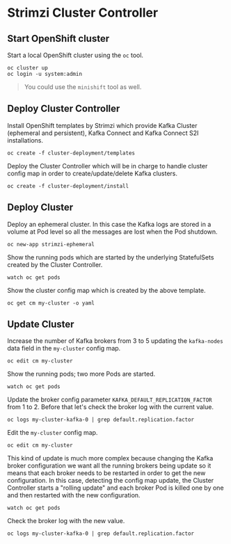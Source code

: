# Strimzi Cluster Controller

## Start OpenShift cluster

Start a local OpenShift cluster using the `oc` tool.

```
oc cluster up
oc login -u system:admin
```

> You could use the `minishift` tool as well.

## Deploy Cluster Controller

Install OpenShift templates by Strimzi which provide Kafka Cluster (ephemeral and persistent), Kafka Connect and Kafka Connect S2I installations.

```
oc create -f cluster-deployment/templates
```

Deploy the Cluster Controller which will be in charge to handle cluster config map in order to create/update/delete Kafka clusters.

```
oc create -f cluster-deployment/install
```

## Deploy Cluster

Deploy an ephemeral cluster. In this case the Kafka logs are stored in a volume at Pod level so all the messages are lost when the Pod shutdown.

```
oc new-app strimzi-ephemeral
```

Show the running pods which are started by the underlying StatefulSets created by the Cluster Controller.

```
watch oc get pods
```

Show the cluster config map which is created by the above template.

```
oc get cm my-cluster -o yaml
```

## Update Cluster

Increase the number of Kafka brokers from 3 to 5 updating the `kafka-nodes` data field in the `my-cluster` config map.

```
oc edit cm my-cluster
```

Show the running pods; two more Pods are started.

```
watch oc get pods
```

Update the broker config parameter `KAFKA_DEFAULT_REPLICATION_FACTOR` from 1 to 2.
Before that let's check the broker log with the current value.

```
oc logs my-cluster-kafka-0 | grep default.replication.factor
```

Edit the `my-cluster` config map.

```
oc edit cm my-cluster
```

This kind of update is much more complex because changing the Kafka broker configuration we want all the running brokers being update so it means that each broker needs to be restarted in order to get the new configuration.
In this case, detecting the config map update, the Cluster Controller starts a "rolling update" and each broker Pod is killed one by one and then restarted with the new configuration.

```
watch oc get pods
```

Check the broker log with the new value.

```
oc logs my-cluster-kafka-0 | grep default.replication.factor
```
